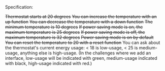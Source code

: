 Specification:

~~Thermostat starts at 20 degrees~~
~~You can increase the temperature with an up function~~
~~You can decrease the temperature with a down function~~
~~The minimum temperature is 10 degrees~~
~~If power saving mode is on, the maximum temperature is 25 degrees~~
~~If power saving mode is off, the maximum temperature is 32 degrees~~
~~Power saving mode is on by default~~
~~You can reset the temperature to 20 with a reset function~~
You can ask about the thermostat's current energy usage: < 18 is low-usage, < 25 is medium-usage, anything else is high-usage.
(In the challenges where we add an interface, low-usage will be indicated with green, medium-usage indicated with black, high-usage indicated with red.)
